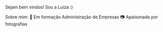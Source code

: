 Sejam bem vindos!
Sou a Luiza :) 




Sobre mim:
🏫 Em formação Administração de Empresas
📷 Apaixonada por fotografias

